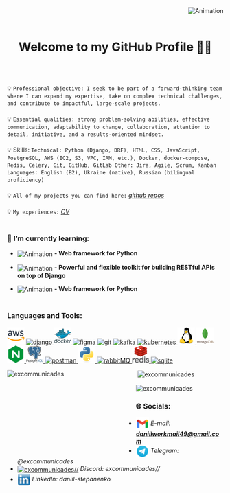 <img align="right" alt="Animation" src="https://external-content.duckduckgo.com/iu/?u=https%3A%2F%2Fuser-images.githubusercontent.com%2F90236635%2F232446433-d5540fa2-fe28-4bb8-b929-cdb51fe61336.gif&f=1&nofb=1&ipt=da36dbd1ba6a13924326af9ff65e9d780ef09fd5b525f40f64de854df4e086c5&ipo=images">
<br>ㅤ<br>
<h1 align="center" height="300px">Welcome to my GitHub Profile 🧛🏻</h1>
<br>ㅤ<br>

💡 ```Professional objective: I seek to be part of a forward-thinking team where I can expand my expertise, take on complex technical challenges, and contribute to impactful, large-scale projects.```
<br>ㅤ<br>
💡 ```Essential qualities: strong problem-solving abilities, effective communication, adaptability to change, collaboration, attention to detail, initiative, and a results-oriented mindset.```
<br>ㅤ<br>
💡 Skills: ```Technical: Python (Django, DRF), HTML, CSS, JavaScript, PostgreSQL, AWS (EC2, S3, VPC, IAM, etc.), Docker, docker-compose, Redis, Celery, Git, GitHub, GitLab Other: Jira, Agile, Scrum, Kanban Languages: English (B2), Ukraine (native), Russian (bilingual proficiency)```
<br>ㅤ<br>
💡 ```All of my projects you can find here:``` [*github repos*](https://github.com/excommunicades?tab=repositories)
<br>ㅤ<br>
💡 ```My experiences:``` [*CV*](https://drive.google.com/file/d/1yA-mlxJBpLMia_-88seJFIhD49d1Wxgv/view?usp=sharing)
<br>ㅤ<br>

### 🧐 **I’m currently learning**:

- <img align="center" width="150px" alt="Animation" src="https://external-content.duckduckgo.com/iu/?u=https%3A%2F%2Fmaxmautner.com%2Fpublic%2Fimages%2Fdjango.gif&f=1&nofb=1&ipt=4add1f444890996a907f940a8bade5cc41ac4fdff7ad740a3e0025b46905c966&ipo=images"> **- Web framework for Python**

- <img align="center" width="150px" alt="Animation" src="https://external-content.duckduckgo.com/iu/?u=https%3A%2F%2Fcms-assets.tutsplus.com%2Fuploads%2Fusers%2F45%2Fposts%2F19786%2Fpreview_image%2Fdjango-rest-framework-wide-retina-preview.gif&f=1&nofb=1&ipt=b1f027bb3200f86c0910379f0ebcee4d065e1e3085b13fc3a4b08570d0799a2e&ipo=images"> **- Powerful and flexible toolkit for building RESTful APIs on top of Django**

- <img align="center" width="150px" alt="Animation" src="https://external-content.duckduckgo.com/iu/?u=https%3A%2F%2Fwww.simplilearn.com%2Fice9%2Ffree_resources_article_thumb%2FFastAPI_b.jpg&f=1&nofb=1&ipt=c0843b80e962cfa69884cb7e8455921cc802ea13b16caf4b92a42908fd3bc38f&ipo=images"> **- Web framework for Python**
<br>ㅤ<br>

<h3 align="left">Languages and Tools:</h3>
<p align="left"> <a href="https://aws.amazon.com" target="_blank" rel="noreferrer"> <img src="https://raw.githubusercontent.com/devicons/devicon/master/icons/amazonwebservices/amazonwebservices-original-wordmark.svg" alt="aws" width="40" height="40"/> </a> <a href="https://www.djangoproject.com/" target="_blank" rel="noreferrer"> <img src="https://cdn.worldvectorlogo.com/logos/django.svg" alt="django" width="40" height="40"/> </a> <a href="https://www.docker.com/" target="_blank" rel="noreferrer"> <img src="https://raw.githubusercontent.com/devicons/devicon/master/icons/docker/docker-original-wordmark.svg" alt="docker" width="40" height="40"/> </a> <a href="https://www.figma.com/" target="_blank" rel="noreferrer"> <img src="https://www.vectorlogo.zone/logos/figma/figma-icon.svg" alt="figma" width="40" height="40"/> </a> <a href="https://git-scm.com/" target="_blank" rel="noreferrer"> <img src="https://www.vectorlogo.zone/logos/git-scm/git-scm-icon.svg" alt="git" width="40" height="40"/> </a> <a href="https://kafka.apache.org/" target="_blank" rel="noreferrer"> <img src="https://www.vectorlogo.zone/logos/apache_kafka/apache_kafka-icon.svg" alt="kafka" width="40" height="40"/> </a> <a href="https://kubernetes.io" target="_blank" rel="noreferrer"> <img src="https://www.vectorlogo.zone/logos/kubernetes/kubernetes-icon.svg" alt="kubernetes" width="40" height="40"/> </a> <a href="https://www.linux.org/" target="_blank" rel="noreferrer"> <img src="https://raw.githubusercontent.com/devicons/devicon/master/icons/linux/linux-original.svg" alt="linux" width="40" height="40"/> </a> <a href="https://www.mongodb.com/" target="_blank" rel="noreferrer"> <img src="https://raw.githubusercontent.com/devicons/devicon/master/icons/mongodb/mongodb-original-wordmark.svg" alt="mongodb" width="40" height="40"/> </a> <a href="https://www.nginx.com" target="_blank" rel="noreferrer"> <img src="https://raw.githubusercontent.com/devicons/devicon/master/icons/nginx/nginx-original.svg" alt="nginx" width="40" height="40"/> </a> <a href="https://www.postgresql.org" target="_blank" rel="noreferrer"> <img src="https://raw.githubusercontent.com/devicons/devicon/master/icons/postgresql/postgresql-original-wordmark.svg" alt="postgresql" width="40" height="40"/> </a> <a href="https://postman.com" target="_blank" rel="noreferrer"> <img src="https://www.vectorlogo.zone/logos/getpostman/getpostman-icon.svg" alt="postman" width="40" height="40"/> </a> <a href="https://www.python.org" target="_blank" rel="noreferrer"> <img src="https://raw.githubusercontent.com/devicons/devicon/master/icons/python/python-original.svg" alt="python" width="40" height="40"/> </a> <a href="https://www.rabbitmq.com" target="_blank" rel="noreferrer"> <img src="https://www.vectorlogo.zone/logos/rabbitmq/rabbitmq-icon.svg" alt="rabbitMQ" width="40" height="40"/> </a> <a href="https://redis.io" target="_blank" rel="noreferrer"> <img src="https://raw.githubusercontent.com/devicons/devicon/master/icons/redis/redis-original-wordmark.svg" alt="redis" width="40" height="40"/> </a> <a href="https://www.sqlite.org/" target="_blank" rel="noreferrer"> <img src="https://www.vectorlogo.zone/logos/sqlite/sqlite-icon.svg" alt="sqlite" width="40" height="40"/> </a> </p>
<p><img align="left" src="https://github-readme-stats.vercel.app/api/top-langs?username=excommunicades&show_icons=true&locale=en&layout=compact&theme=dark" alt="excommunicades" width="300px" height='200px'/></p>

<p>&nbsp;<img align="center" src="https://github-readme-stats.vercel.app/api?username=excommunicades&show_icons=true&locale=en&theme=dark" alt="excommunicades" width="350px" height='200px'/></p>

<p><img align="center" src="https://github-readme-streak-stats.herokuapp.com/?user=excommunicades&theme=dark" alt="excommunicades" width="670px"/></p>

### 🌐 **Socials**:
  -  <a href="https://discord.gg/excommunicades//" target="blank"><img width="30px" align="center" src="https://github.com/excommunicades/excommunicades/blob/main/gmail.png" alt="excommunicades//" height="30" width="40" /></a> *E-mail: **daniilworkmail49@gmail.com***
  -  <a href="https://t.me/excommunicades" target="blank"><img width="30px" align="center" src="https://github.com/excommunicades/excommunicades/blob/main/telegram.png" alt="excommunicades//" height="30" width="40" /></a> *Telegram: @excommunicades*
  -  <a href="https://discord.gg/excommunicades//" target="blank"><img width="30px" align="center" src="https://raw.githubusercontent.com/rahuldkjain/github-profile-readme-generator/master/src/images/icons/Social/discord.svg" alt="excommunicades//" height="30" width="40" /></a> *Discord: excommunicades//*
  -  <a href="https://www.linkedin.com/in/daniil-stepanenko/" target="blank"><img width="30px" align="center" src="https://github.com/excommunicades/excommunicades/blob/main/linkedin.png" alt="excommunicades//" height="30" width="40" /></a> *LinkedIn: daniil-stepanenko*
